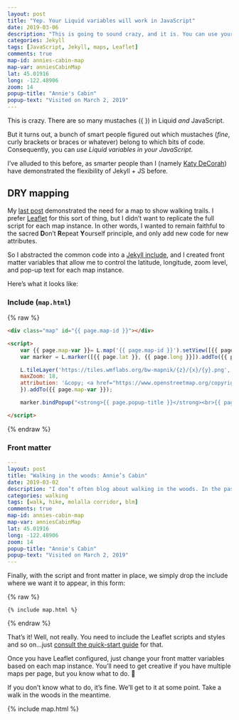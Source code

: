 ```yaml
---
layout: post
title: "Yep. Your Liquid variables will work in JavaScript"
date: 2019-03-06
description: "This is going to sound crazy, and it is. You can use your Jekyll (Liquid) variables in your Leaflet JavaScript. Wut."
categories: Jekyll
tags: [JavaScript, Jekyll, maps, Leaflet]
comments: true
map-id: annies-cabin-map
map-var: anniesCabinMap
lat: 45.01916
long: -122.48906
zoom: 14
popup-title: "Annie's Cabin"
popup-text: "Visited on March 2, 2019"
---
```


This is crazy. There are so many mustaches ({ }) in Liquid _and_ JavaScript.

But it turns out, a bunch of smart people figured out which mustaches (_fine_, curly brackets or braces or whatever) belong to which bits of code. Consequently, you can _use Liquid variables in your JavaScript_.

I’ve alluded to this before, as smarter people than I (namely [Katy DeCorah](https://www.youtube.com/watch?v=s84wFRD8vfE)) have demonstrated the flexibility of Jekyll + JS before.

## DRY mapping

My [last post]({{site.baseurl}}/molalla-corridor/) demonstrated the need for a map to show walking trails. I prefer [Leaflet](https://leafletjs.com/) for this sort of thing, but I didn’t want to replicate the full script for each map instance. In other words, I wanted to remain faithful to the sacred **D**on’t **R**epeat **Y**ourself principle, and only add new code for new attributes.

So I abstracted the common code into a [Jekyll include](https://jekyllrb.com/docs/includes/), and I created front matter variables that allow me to control the latitude, longitude, zoom level, and pop-up text for each map instance.

Here’s what it looks like:

### Include (`map.html`)
{% raw %}
```html
<div class="map" id="{{ page.map-id }}"></div>

<script>
    var {{ page.map-var }}= L.map('{{ page.map-id }}').setView([{{ page.lat }}, {{ page.long }}], {{ page.zoom }});
    var marker = L.marker([{{ page.lat }}, {{ page.long }}]).addTo({{ page.map-var }});

    L.tileLayer('https://tiles.wmflabs.org/bw-mapnik/{z}/{x}/{y}.png', {
	maxZoom: 18,
	attribution: '&copy; <a href="https://www.openstreetmap.org/copyright">OpenStreetMap</a> contributors'
    }).addTo({{ page.map-var }});

    marker.bindPopup("<strong>{{ page.popup-title }}</strong><br>{{ page.popup-text }}");

</script>
```
{% endraw %}

### Front matter
```yaml
---
layout: post
title: "Walking in the woods: Annie’s Cabin"
date: 2019-03-02
description: "I don’t often blog about walking in the woods. In the past, I posted such self-indulgent, albeit personally necessary, excursions to social media. But I no longer subscribe to most social media, so I’ll share my walks here, starting with a walk to Annie’s Cabin near Molalla, Oregon."
categories: walking
tags: [walk, hike, molalla corridor, blm]
comments: true
map-id: annies-cabin-map
map-var: anniesCabinMap
lat: 45.01916
long: -122.48906
zoom: 14
popup-title: "Annie's Cabin"
popup-text: "Visited on March 2, 2019"
---
```

Finally, with the script and front matter in place, we simply drop the include where we want it to appear, in this form:

{% raw %}
```
{% include map.html %}
```
{% endraw %}

That’s it! Well, not really. You need to include the Leaflet scripts and styles and so on...just [consult the quick-start guide](https://leafletjs.com/examples/quick-start/) for that. 

Once you have Leaflet configured, just change your front matter variables based on each map instance. You’ll need to get creative if you have multiple maps per page, but you know what to do. 💪

If you don’t know what to do, it’s fine. We’ll get to it at some point. Take a walk in the woods in the meantime.

{% include map.html %}